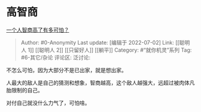 # 高智商
[一个人智商高了有多可怕？](https://www.zhihu.com/question/305040764/answer/2555433302)

> Author: #0-Anonymity
> Last update: [编辑于 2022-07-02]
> Link: [[聪明人 1]] [[聪明人 2]] [[只留好人]] [[躺平]]
> Category: #“就你机灵”系列
> Tag: #6-其它/杂论
> 评论区:
> 泛讨论:

不怎么可怕，因为大部分不是已出家，就是想出家。

人最大的敌人是自己的猜测和想象，智商越高，这个敌人越强大，远超过被肉体凡胎限制的自己。

对付自己就没什么力气了，可怕啥。
